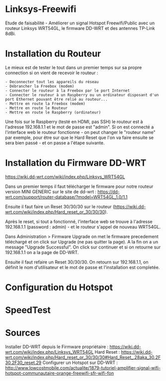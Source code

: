 # Linksys-Freewifi
Etude de faisabilité - Améliorer un signal Hotspot Freewifi/Public avec un routeur Linksys WRT54GL, le firmware DD-WRT et des antennes TP-Link 8dBi.

# Installation du Routeur

Le mieux est de tester le tout dans un premier temps sur sa propre connection si on vient de recevoir le routeur :

    - Deconnecter tout les appareils du réseau
    - Débrancher la Freebox (modem)
    - Connecter le routeur à la Freebox par le port Internet
    - Connecter le routeur à un Raspberry ou un ordinateur disposant d'un port Ethernet pouvant être relié au routeur...
    - Mettre en route la Freebox (modem)
    - Mettre en route le Routeur
    - Mettre en route le Raspberry (ordinateur)
    
Une fois sur le Raspberry (testé en HDMI, pas SSH) le routeur est à l'adresse 192.168.1.1 et le mot de passe est "admin". Si on est connecté a l'interface web le routeur fonctionne - on peut changer le "routeur name" par exemple, pour être sur que le Hard Reset que l'on va faire ensuite se sera bien passé - et on passe a l'étape suivante.

# Installation du Firmware DD-WRT

https://wiki.dd-wrt.com/wiki/index.php/Linksys_WRT54GL

Dans un premier temps il faut télécharger le firmware pour notre routeur version MINI GENERIC sur le site de dd-wrt : https://dd-wrt.com/support/router-database/?model=WRT54GL_1.0/1.1

Ensuite il faut faire un Reset 30/30/30 sur le routeur (https://wiki.dd-wrt.com/wiki/index.php/Hard_reset_or_30/30/30).

Après le reset, si tout a fonctionné, l'interface web se trouve à l'adresse 192.168.1.1 (password : admin) - et le routeur s'appel de nouveau WRT54GL.

Dans Administration > Firmware Upgrade on met le firmware precedement téléchargé et on click sur Upgrade (ne pas quitter la page). A la fin on a un message "Upgrade Successful". On click sur continuer et si on retourne sur 192.168.1.1 on a la page de DD-WRT.

Ensuite il faut refaire un Reset 30/30/30. On retourn sur 192.168.1.1, on définit le nom d'utilisateur et le mot de passe et l'installation est completée.

# Configuration du Hotspot

# SpeedTest

# Sources

  Installer DD-WRT depuis le Firmware propriétaire : https://wiki.dd-wrt.com/wiki/index.php/Linksys_WRT54GL
  Hard Reset : https://wiki.dd-wrt.com/wiki/index.php/Hard_reset_or_30/30/30#Hard_Reset_.28aka_30.2F30.2F30_reset.29
  Configurer un Hotspot sur DD-WRT : http://www.lowcostmobile.com/actualite/1879-tutoriel-amplifier-signal-wifi-hotspot-communautaire-orange-freewifi-sfr-wifi-fon
